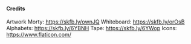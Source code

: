 #### Credits
Artwork
Morty: https://skfb.ly/ownJQ
Whiteboard: https://skfb.ly/orOsB
Alphabets: https://skfb.ly/6YBNH
Tape: https://skfb.ly/6YWop
Icons: https://www.flaticon.com/